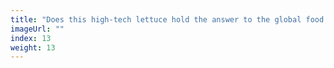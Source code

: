 ```yaml
---
title: "Does this high-tech lettuce hold the answer to the global food crisis?"
imageUrl: ""
index: 13
weight: 13
---
```

